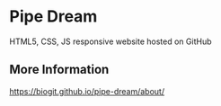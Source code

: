 # Pipe Dream
HTML5, CSS, JS responsive website hosted on GitHub

## More Information
https://biogit.github.io/pipe-dream/about/
